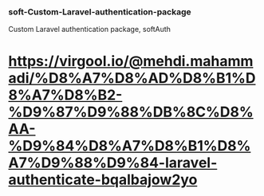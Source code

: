 ### soft-Custom-Laravel-authentication-package
Custom Laravel authentication package, softAuth
# https://virgool.io/@mehdi.mahammadi/%D8%A7%D8%AD%D8%B1%D8%A7%D8%B2-%D9%87%D9%88%DB%8C%D8%AA-%D9%84%D8%A7%D8%B1%D8%A7%D9%88%D9%84-laravel-authenticate-bqalbajow2yo
